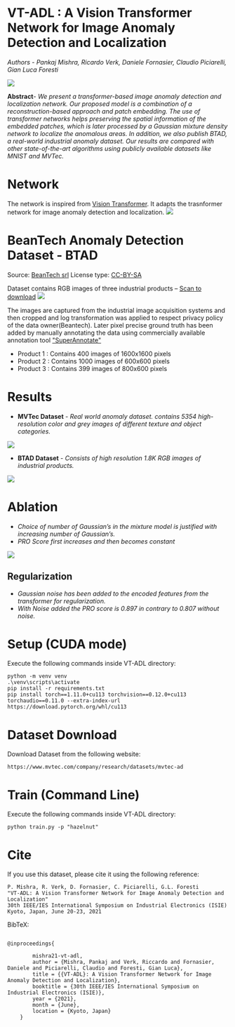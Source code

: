 # VT-ADL : A Vision Transformer Network for Image Anomaly Detection and Localization
*Authors - Pankaj Mishra, Ricardo Verk, Daniele Fornasier, Claudio Piciarelli, Gian Luca Foresti*

<img src="image/bt_anomaly_dataset.png">

**Abstract**- *We present a transformer-based image anomaly detection and localization network. Our proposed model is
a combination of a reconstruction-based approach and patch embedding. The use of transformer networks helps preserving
the spatial information of the embedded patches, which is later processed by a Gaussian mixture density network to localize the
anomalous areas. In addition, we also publish BTAD, a real-world industrial anomaly dataset. Our results are compared with other
state-of-the-art algorithms using publicly available datasets like MNIST and MVTec.*

# Network
The network is inspired from [Vision Transformer](https://openreview.net/pdf?id=YicbFdNTTy). It adapts the trasnformer network
for image anomaly detection and localization.
<img src="image/Ano-VT.png">

# BeanTech Anomaly Detection Dataset - BTAD 
Source: [BeanTech srl](https://www.beantech.it)
License type: [CC-BY-SA](https://creativecommons.org/licenses/by-sa/4.0/legalcode)

Dataset contains RGB images of three industrial products – [Scan to download](https://avires.dimi.uniud.it/papers/btad/btad.zip)
<img src="image/btad-QR.png">

The images are captured from the industrial image acquisition systems and then cropped and log transformation was applied to respect
privacy policy of the data owner(Beantech). Later pixel precise ground truth has been added by manually annotating the data using commercially
available annotation tool ["SuperAnnotate"](https://superannotate.com/)

* Product 1 :  Contains 400 images of 1600x1600 pixels
* Product 2 :  Contains 1000 images of 600x600 pixels
* Product 3 :  Contains 399 images of  800x600 pixels

# Results
* **MVTec Dataset** - *Real world anomaly dataset. contains 5354 high-resolution color and grey images of different texture and object categories.*
<img src="image/mvtec_predicted.png">

* **BTAD Dataset** - *Consists of high resolution 1.8K RGB images of industrial products.*
<img src="image/btad-results.png">

# Ablation
* *Choice of number of Gaussian’s in the mixture model is justified with increasing number of Gaussian’s.*
* *PRO Score first increases and then becomes constant*
<img src="image/no-of-gaus-ablation.png">

## Regularization
* *Gaussian noise has been added to the encoded features from the transformer for regularization.* 
* *With Noise added the PRO score is 0.897 in contrary to 0.807 without noise.*

# Setup (CUDA mode)
Execute the following commands inside VT-ADL directory:

```
python -m venv venv
.\venv\scripts\activate
pip install -r requirements.txt
pip install torch==1.11.0+cu113 torchvision==0.12.0+cu113 torchaudio==0.11.0 --extra-index-url https://download.pytorch.org/whl/cu113
```
# Dataset Download 
Download Dataset from the following website:
```
https://www.mvtec.com/company/research/datasets/mvtec-ad
```

# Train (Command Line)
Execute the following commands inside VT-ADL directory:

```
python train.py -p "hazelnut"
```

# Cite
If you use this dataset, please cite it using the following reference:
 
```
P. Mishra, R. Verk, D. Fornasier, C. Piciarelli, G.L. Foresti
"VT-ADL: A Vision Transformer Network for Image Anomaly Detection and Localization"
30th IEEE/IES International Symposium on Industrial Electronics (ISIE)
Kyoto, Japan, June 20-23, 2021
```

BibTeX:
```

@inproceedings{

        mishra21-vt-adl,
        author = {Mishra, Pankaj and Verk, Riccardo and Fornasier, Daniele and Piciarelli, Claudio and Foresti, Gian Luca},
        title = {{VT-ADL}: A Vision Transformer Network for Image Anomaly Detection and Localization},
        booktitle = {30th IEEE/IES International Symposium on Industrial Electronics (ISIE)},
        year = {2021},
        month = {June},
        location = {Kyoto, Japan}
	}
```
